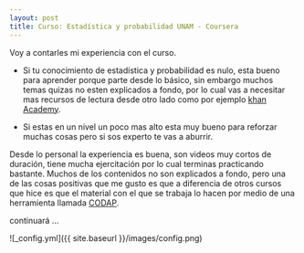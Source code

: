 ```yaml
---
layout: post
title: Curso: Estadística y probabilidad UNAM - Coursera
---
```


Voy a contarles mi experiencia con el curso.

* Si tu conocimiento de estadística y probabilidad es nulo, esta bueno para aprender porque parte desde lo básico, sin embargo
muchos temas quizas no esten explicados a fondo, por lo cual vas a necesitar mas recursos de lectura desde otro lado como por ejemplo [khan Academy](https://es.khanacademy.org/).

* Si estas en un nivel un poco mas alto esta muy bueno para reforzar muchas cosas pero si sos experto te vas a aburrir.

Desde lo personal la experiencia es buena, son videos muy cortos de duración, tiene mucha ejercitación por lo cual terminas practicando bastante.
Muchos de los contenidos no son explicados a fondo, pero una de las cosas positivas que me gusto es que a diferencia de otros cursos que hice es que el material con el que se 
trabaja lo hacen por medio de una herramienta llamada [CODAP](https://codap.concord.org/).

continuará ...   

![_config.yml]({{ site.baseurl }}/images/config.png)
